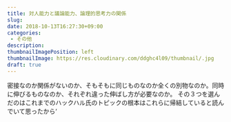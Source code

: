 ```yaml
---
title: 対人能力と議論能力、論理的思考力の関係
slug: 
date: 2018-10-13T16:27:30+09:00
categories: 
 - その他
description: 
thumbnailImagePosition: left
thumbnailImage: https://res.cloudinary.com/ddghc4l09/thumbnail/.jpg
draft: true
---
```


<!--more-->

密接なのか関係がないのか、そもそもに同じものなのか全くの別物なのか。同時に伸びるものなのか、それぞれ違った伸ばし方が必要なのか。 その３つを選んだのはこれまでのハックハル氏のトピックの根本はこれらに帰結していると読んでいて思ったから‘
